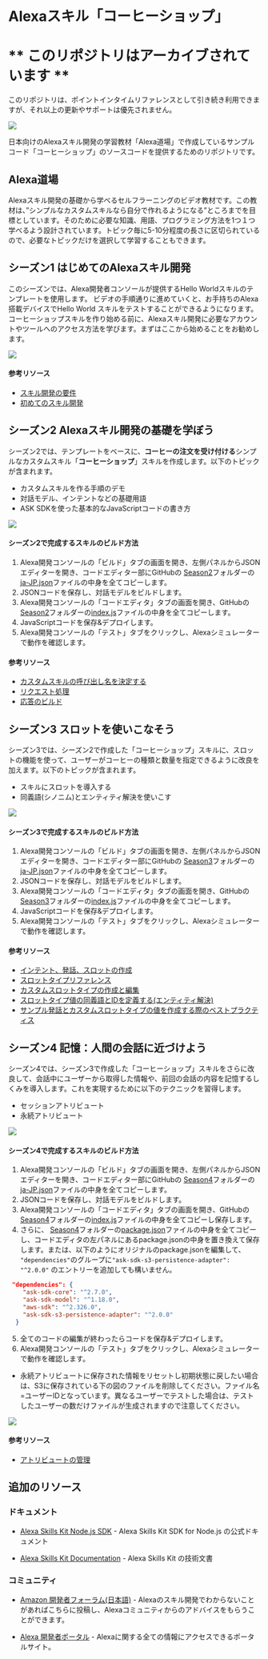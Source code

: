 # Alexaスキル「コーヒーショップ」

# ** このリポジトリはアーカイブされています **
このリポジトリは、ポイントインタイムリファレンスとして引き続き利用できますが、それ以上の更新やサポートは優先されません。

<img src="https://m.media-amazon.com/images/G/01/mobile-apps/dex/alexa/alexa-skills-kit/tutorials/quiz-game/header._TTH_.png" />

日本向けのAlexaスキル開発の学習教材「Alexa道場」で作成しているサンプルコード「コーヒーショップ」のソースコードを提供するためのリポジトリです。

## Alexa道場
Alexaスキル開発の基礎から学べるセルフラーニングのビデオ教材です。この教材は、”シンプルなカスタムスキルなら自分で作れるようになる”ところまでを目標としています。そのために必要な知識、用語、プログラミング方法を1つ１つ学べるよう設計されています。トピック毎に5-10分程度の長さに区切られているので、必要なトピックだけを選択して学習することもできます。

## シーズン1 はじめてのAlexaスキル開発

このシーズンでは、Alexa開発者コンソールが提供するHello Worldスキルのテンプレートを使用します。
ビデオの手順通りに進めていくと、お手持ちのAlexa搭載デバイスでHello World スキルをテストすることができるようになります。コーヒーショップスキルを作り始める前に、Alexaスキル開発に必要なアカウントやツールへのアクセス方法を学びます。まずはここから始めることをお勧めします。

[![](./instructions/S1_guidance.jpg)](https://www.youtube.com/playlist?list=PLan9XPu5-9zzR7dDKOO_bdrMT5ppbjm1S)

#### 参考リソース

 * [スキル開発の要件](https://developer.amazon.com/ja-JP/docs/alexa/ask-overviews/requirements-to-build-a-skill.html)
 * [初めてのスキル開発](https://developer.amazon.com/ja-JP/docs/alexa/alexa-skills-kit-sdk-for-nodejs/develop-your-first-skill.html)  


## シーズン2 Alexaスキル開発の基礎を学ぼう

シーズン2では、テンプレートをベースに、**コーヒーの注文を受け付ける**シンプルなカスタムスキル「**コーヒーショップ**」スキルを作成します。以下のトピックが含まれます。

- カスタムスキルを作る手順のデモ
- 対話モデル、インテントなどの基礎用語
- ASK SDKを使った基本的なJavaScriptコードの書き方

[![](./instructions/S2_guidance.jpg)](https://www.youtube.com/watch?v=9BaBTmwqRcU&list=PLan9XPu5-9zx-p7tJrjPAlMFvyELIck6t)

#### シーズン2で完成するスキルのビルド方法
1. Alexa開発コンソールの「ビルド」タブの画面を開き、左側パネルからJSONエディターを開き、コードエディター部にGitHubの [Season2](./Season2)フォルダーの[ja-JP.json](./Season2/ja-JP.json)ファイルの中身を全てコピーします。
2. JSONコードを保存し、対話モデルをビルドします。
3. Alexa開発コンソールの「コードエディタ」タブの画面を開き、GitHubの [Season2](./Season2)フォルダーの[index.js](./Season2/index.js)ファイルの中身を全てコピーします。
4. JavaScriptコードを保存&デプロイします。
5. Alexa開発コンソールの「テスト」タブをクリックし、Alexaシミュレーターで動作を確認します。

#### 参考リソース

* [カスタムスキルの呼び出し名を決定する](https://developer.amazon.com/ja-JP/docs/alexa/custom-skills/choose-the-invocation-name-for-a-custom-skill.html)
* [リクエスト処理](https://developer.amazon.com/ja-JP/docs/alexa/alexa-skills-kit-sdk-for-nodejs/handle-requests.html)
* [応答のビルド](https://developer.amazon.com/ja-JP/docs/alexa/alexa-skills-kit-sdk-for-nodejs/build-responses.html)


## シーズン3 スロットを使いこなそう

シーズン3では、シーズン2で作成した「コーヒーショップ」スキルに、スロットの機能を使って、ユーザーがコーヒーの種類と数量を指定できるように改良を加えます。以下のトピックが含まれます。

- スキルにスロットを導入する
- 同義語(シノニム)とエンティティ解決を使いこす

[![](./instructions/S3_guidance.jpg)](https://www.youtube.com/watch?v=uO3CWILZA0c&list=PLan9XPu5-9zwvLFiCZngEgL5Ba0n83gb8)

#### シーズン3で完成するスキルのビルド方法
1. Alexa開発コンソールの「ビルド」タブの画面を開き、左側パネルからJSONエディターを開き、コードエディター部にGitHubの [Season3](./Season3)フォルダーの[ja-JP.json](./Season3/ja-JP.json)ファイルの中身を全てコピーします。
2. JSONコードを保存し、対話モデルをビルドします。
3. Alexa開発コンソールの「コードエディタ」タブの画面を開き、GitHubの [Season3](./Season3)フォルダーの[index.js](./Season3/index.js)ファイルの中身を全てコピーします。
4. JavaScriptコードを保存&デプロイします。
5. Alexa開発コンソールの「テスト」タブをクリックし、Alexaシミュレーターで動作を確認します。

#### 参考リソース

* [インテント、発話、スロットの作成](https://developer.amazon.com/ja-JP/docs/alexa/custom-skills/create-intents-utterances-and-slots.html)
* [スロットタイプリファレンス](https://developer.amazon.com/ja-JP/docs/alexa/custom-skills/slot-type-reference.html)
* [カスタムスロットタイプの作成と編集](https://developer.amazon.com/ja-JP/docs/alexa/custom-skills/create-and-edit-custom-slot-types.html)
* [スロットタイプ値の同義語とIDを定義する(エンティティ解決)](https://developer.amazon.com/ja-JP/docs/alexa/custom-skills/define-synonyms-and-ids-for-slot-type-values-entity-resolution.html)
* [サンプル発話とカスタムスロットタイプの値を作成する際のベストプラクティス](https://developer.amazon.com/ja-JP/docs/alexa/custom-skills/best-practices-for-sample-utterances-and-custom-slot-type-values.html)


## シーズン4 記憶：人間の会話に近づけよう

シーズン4では、シーズン3で作成した「コーヒーショップ」スキルをさらに改良して、会話中にユーザーから取得した情報や、前回の会話の内容を記憶するしくみを導入します。これを実現するために以下のテクニックを習得します。

- セッションアトリビュート
- 永続アトリビュート

[![](./instructions/S3_guidance.jpg)](https://www.youtube.com/watch?v=uO3CWILZA0c&list=PLan9XPu5-9zwvLFiCZngEgL5Ba0n83gb8)

#### シーズン4で完成するスキルのビルド方法
1. Alexa開発コンソールの「ビルド」タブの画面を開き、左側パネルからJSONエディターを開き、コードエディター部にGitHubの [Season4](./Season4)フォルダーの[ja-JP.json](./Season4/ja-JP.json)ファイルの中身を全てコピーします。
2. JSONコードを保存し、対話モデルをビルドします。
3. Alexa開発コンソールの「コードエディタ」タブの画面を開き、GitHubの [Season4](./Season4)フォルダーの[index.js](./Season4/index.js)ファイルの中身を全てコピーし保存します。
4. さらに、 [Season4](./Season4)フォルダーの[package.json](./Season4/package.json)ファイルの中身を全てコピーし、コードエディタの左パネルにあるpackage.jsonの中身を置き換えて保存します。または、以下のようにオリジナルのpackage.jsonを編集して、` "dependencies"`のグループに`"ask-sdk-s3-persistence-adapter": "^2.0.0"` のエントリーを追加しても構いません。

```package.json
 "dependencies": {
    "ask-sdk-core": "^2.7.0",
    "ask-sdk-model": "^1.18.0",
    "aws-sdk": "^2.326.0",
    "ask-sdk-s3-persistence-adapter": "^2.0.0"
  }
```

5. 全てのコードの編集が終わったらコードを保存&デプロイします。
6. Alexa開発コンソールの「テスト」タブをクリックし、Alexaシミュレーターで動作を確認します。

- 永続アトリビュートに保存された情報をリセットし初期状態に戻したい場合は、S3に保存されている下の図のファイルを削除してください。ファイル名=ユーザーIDとなっています。異なるユーザーでテストした場合は、テストしたユーザーの数だけファイルが生成されますので注意してください。

 ![](./instructions/reset_persistent_attribute.png)

#### 参考リソース
* [アトリビュートの管理](https://developer.amazon.com/ja-JP/docs/alexa/alexa-skills-kit-sdk-for-nodejs/manage-attributes.html)


## 追加のリソース

### ドキュメント

* [Alexa Skills Kit Node.js SDK](https://www.npmjs.com/package/ask-sdk) - Alexa Skills Kit SDK for Node.js の公式ドキュメント

*  [Alexa Skills Kit Documentation](https://developer.amazon.com/docs/ask-overviews/build-skills-with-the-alexa-skills-kit.html) - Alexa Skills Kit の技術文書

### コミュニティ
* [Amazon 開発者フォーラム(日本語)](https://forums.developer.amazon.com/spaces/293/index.html) - Alexaのスキル開発でわからないことがあればこちらに投稿し、Alexaコミュニティからのアドバイスをもらうことができます。

* [Alexa 開発者ポータル](https://alexa.design) - Alexaに関する全ての情報にアクセスできるポータルサイト。


